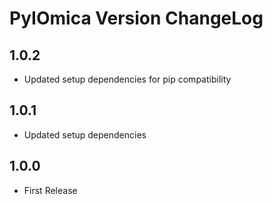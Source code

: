#  PyIOmica Version ChangeLog
## 1.0.2

* Updated setup dependencies for pip compatibility

## 1.0.1
* Updated setup dependencies

## 1.0.0
* First Release
